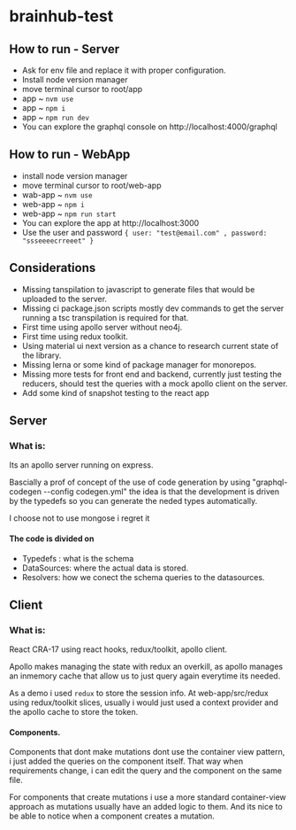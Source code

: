 # brainhub-test

## How to run - Server
 - Ask for env file and replace it with proper configuration.
 - Install node version manager
 - move terminal cursor to root/app
 - app ~ `nvm use`
 - app ~ `npm i` 
 - app ~ `npm run dev`
 - You can explore the graphql console on http://localhost:4000/graphql

## How to run - WebApp
 - install node version manager
 - move terminal cursor to root/web-app
 - wab-app ~ `nvm use`
 - web-app ~ `npm i` 
 - web-app ~ `npm run start`
 - You can explore the app at http://localhost:3000
 - Use the user and password `{ user: "test@email.com" , password: "ssseeeecrreeet" }`

## Considerations

- Missing tanspilation to javascript to generate files that would be uploaded to the server. 
- Missing ci package.json scripts mostly dev commands to get the server running a tsc transpilation is required for that. 
- First time using apollo server without neo4j. 
- First time using redux toolkit. 
- Using material ui next version as a chance to research current state of the library.
- Missing lerna or some kind of package manager for monorepos. 
- Missing more tests for front end and backend, currently just testing the reducers, should test the queries with a mock apollo client on the server. 
- Add some kind of snapshot testing to the react app

## Server

### What is:

Its an apollo server running on express. 

Bascially a prof of concept of the use of code generation by using  "graphql-codegen --config codegen.yml" the idea is that the development is driven by the typedefs so you can generate the neded types automatically. 

I choose not to use mongose i regret it 

#### The code is divided on 
- Typedefs : what is the schema
- DataSources: where the actual data is stored. 
- Resolvers: how we conect the schema queries to the datasources. 

## Client

### What is:

React CRA-17  using react hooks, redux/toolkit, apollo client. 

Apollo makes managing the state with redux an overkill, as apollo manages an inmemory cache that allow us to just query again everytime its needed. 

As a demo i used `redux` to store the session info. 
At web-app/src/redux using redux/toolkit slices, usually i would just used a context provider and the apollo cache to store the token. 

#### Components. 

Components that dont make mutations dont use the container view pattern, i just added the queries on the component itself. 
That way when requirements change, i can edit the query and the component on the same file. 

For components that create mutations i use a more standard container-view approach as mutations usually have an added logic to them. 
And its nice to be able to notice when a component creates a mutation.  

